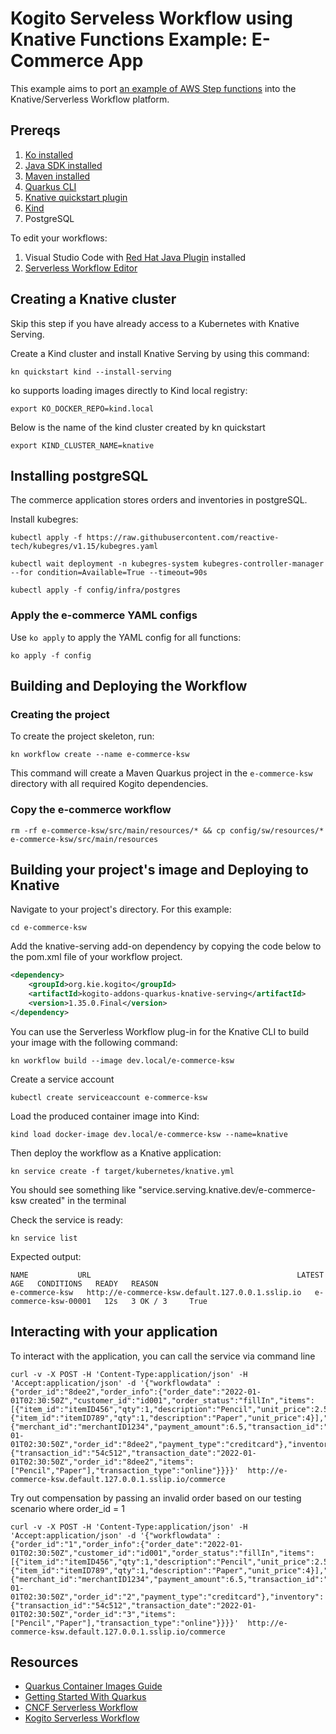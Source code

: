 # Kogito Serveless Workflow using Knative Functions Example: E-Commerce App

This example aims to port [an example of AWS Step functions](https://github.com/aws-samples/aws-step-functions-long-lived-transactions) into the Knative/Serverless Workflow platform. 

## Prereqs

1. [Ko installed](https://github.com/google/ko)
2. [Java SDK installed](https://adoptopenjdk.net/)
3. [Maven installed](https://maven.apache.org/install.html)
4. [Quarkus CLI](https://quarkus.io/guides/cli-tooling)
5. [Knative quickstart plugin](https://knative.dev/docs/getting-started/)
6. [Kind](https://kind.sigs.k8s.io/docs/user/quick-start)
7. PostgreSQL

To edit your workflows:

1. Visual Studio Code with [Red Hat Java Plugin](https://marketplace.visualstudio.com/items?itemName=redhat.java) installed
2. [Serverless Workflow Editor](https://marketplace.visualstudio.com/items?itemName=redhat.vscode-extension-serverless-workflow-editor)

## Creating a Knative cluster

Skip this step if you have already access to a Kubernetes with Knative Serving.

Create a Kind cluster and install Knative Serving by using this command:

```shell
kn quickstart kind --install-serving
```

ko supports loading images directly to Kind local registry: 

```shell
export KO_DOCKER_REPO=kind.local
```

Below is the name of the kind cluster created by kn quickstart

```shell
export KIND_CLUSTER_NAME=knative 
```

## Installing postgreSQL

The commerce application stores orders and inventories in postgreSQL.

Install kubegres:

```shell
kubectl apply -f https://raw.githubusercontent.com/reactive-tech/kubegres/v1.15/kubegres.yaml
```

```shell
kubectl wait deployment -n kubegres-system kubegres-controller-manager --for condition=Available=True --timeout=90s
```

```shell
kubectl apply -f config/infra/postgres
```

### Apply the e-commerce YAML configs

Use `ko apply` to apply the YAML config for all functions:

```shell
ko apply -f config
```

## Building and Deploying the Workflow 

### Creating the project

To create the project skeleton, run:

```shell
kn workflow create --name e-commerce-ksw
```

This command will create a Maven Quarkus project in the `e-commerce-ksw` directory with all required Kogito dependencies.


### Copy the e-commerce workflow

```shell
rm -rf e-commerce-ksw/src/main/resources/* && cp config/sw/resources/* e-commerce-ksw/src/main/resources
```

## Building your project's image and Deploying to Knative

Navigate to your project's directory. For this example:

```shell
cd e-commerce-ksw
```

Add the knative-serving add-on dependency by copying the code below to the pom.xml file of your workflow project.

```xml
<dependency>
    <groupId>org.kie.kogito</groupId>
    <artifactId>kogito-addons-quarkus-knative-serving</artifactId>
    <version>1.35.0.Final</version>
</dependency>
```

You can use the Serverless Workflow plug-in for the Knative CLI to build your image with the following command:

```shell
kn workflow build --image dev.local/e-commerce-ksw
```

Create a service account
```shell
kubectl create serviceaccount e-commerce-ksw
```

Load the produced container image into Kind:

```shell
kind load docker-image dev.local/e-commerce-ksw --name=knative
```

Then deploy the workflow as a Knative application:

```shell
kn service create -f target/kubernetes/knative.yml
```

You should see something like "service.serving.knative.dev/e-commerce-ksw created" in the terminal


Check the service is ready:

```shell
kn service list
```

Expected output:
```
NAME           URL                                              LATEST               AGE   CONDITIONS   READY   REASON
e-commerce-ksw   http://e-commerce-ksw.default.127.0.0.1.sslip.io   e-commerce-ksw-00001   12s   3 OK / 3     True  
```

## Interacting with your application

To interact with the application, you can call the service via command line

```shell
curl -v -X POST -H 'Content-Type:application/json' -H 'Accept:application/json' -d '{"workflowdata" : {"order_id":"8dee2","order_info":{"order_date":"2022-01-01T02:30:50Z","customer_id":"id001","order_status":"fillIn","items": [{"item_id":"itemID456","qty":1,"description":"Pencil","unit_price":2.5},{"item_id":"itemID789","qty":1,"description":"Paper","unit_price":4}],"payment":{"merchant_id":"merchantID1234","payment_amount":6.5,"transaction_id":"54c512","transaction_date":"2022-01-01T02:30:50Z","order_id":"8dee2","payment_type":"creditcard"},"inventory":{"transaction_id":"54c512","transaction_date":"2022-01-01T02:30:50Z","order_id":"8dee2","items":["Pencil","Paper"],"transaction_type":"online"}}}}'  http://e-commerce-ksw.default.127.0.0.1.sslip.io/commerce
```

Try out compensation by passing an invalid order based on our testing scenario where order_id = 1

```shell
curl -v -X POST -H 'Content-Type:application/json' -H 'Accept:application/json' -d '{"workflowdata" : {"order_id":"1","order_info":{"order_date":"2022-01-01T02:30:50Z","customer_id":"id001","order_status":"fillIn","items": [{"item_id":"itemID456","qty":1,"description":"Pencil","unit_price":2.5},{"item_id":"itemID789","qty":1,"description":"Paper","unit_price":4}],"payment":{"merchant_id":"merchantID1234","payment_amount":6.5,"transaction_id":"54c512","transaction_date":"2022-01-01T02:30:50Z","order_id":"2","payment_type":"creditcard"},"inventory":{"transaction_id":"54c512","transaction_date":"2022-01-01T02:30:50Z","order_id":"3","items":["Pencil","Paper"],"transaction_type":"online"}}}}'  http://e-commerce-ksw.default.127.0.0.1.sslip.io/commerce
```

## Resources

- [Quarkus Container Images Guide](https://quarkus.io/guides/container-image)
- [Getting Started With Quarkus](https://quarkus.io/guides/getting-started)
- [CNCF Serverless Workflow](https://serverlessworkflow.io/)
- [Kogito Serverless Workflow](https://github.com/kiegroup/kogito-runtimes/tree/main/kogito-serverless-workflow)
